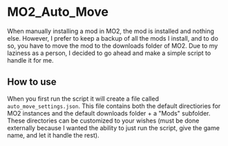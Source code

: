 # MO2_Auto_Move
When manually installing a mod in MO2, the mod is installed and nothing else. However, I prefer to keep a backup of all the mods I install, and to do so, you have to move the mod to the downloads folder of MO2. Due to my laziness as a person, I decided to go ahead and make a simple script to handle it for me.

## How to use
When you first run the script it will create a file called `auto_move_settings.json`. This file contains both the default directiories for MO2 instances and the default downloads folder + a "Mods" subfolder. These directories can be customized to your wishes (must be done externally because I wanted the ability to just run the script, give the game name, and let it handle the rest).
